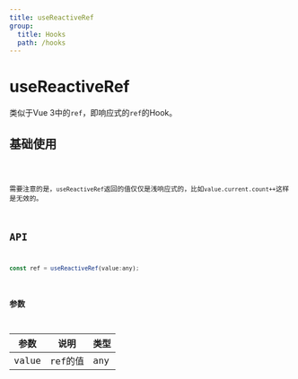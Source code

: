 ```yaml
---
title: useReactiveRef
group:
  title: Hooks
  path: /hooks
---
```


# useReactiveRef

类似于Vue 3中的`ref`，即响应式的`ref`的Hook。

## 基础使用

<code src="./demos/demo1.tsx"/>

需要注意的是，`useReactiveRef`返回的值仅仅是浅响应式的，比如`value.current.count++`这样是无效的。

## API

```javascript
const ref = useReactiveRef(value:any);
```

### 参数

| 参数  | 说明    | 类型 |
| ----- | ------- | ---- |
| value | ref的值 | any  |